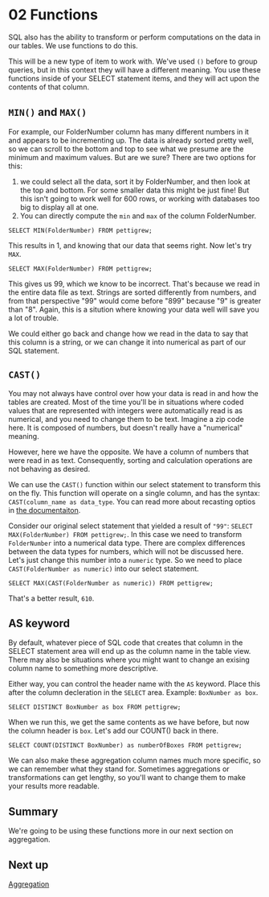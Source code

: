 # 02 Functions

SQL also has the ability to transform or perform computations on the data in our tables.  We use functions to do this.

This will be a new type of item to work with.  We've used `()` before to group queries, but in this context they will have a different meaning. You use these functions inside of your SELECT statement items, and they will act upon the contents of that column.

## `MIN()` and `MAX()`

For example, our FolderNumber column has many different numbers in it and appears to be incrementing up.  The data is already sorted pretty well, so we can scroll to the bottom and top to see what we presume are the minimum and maximum values. But are we sure?  There are two options for this: 

1. we could select all the data, sort it by FolderNumber, and then look at the top and bottom.  For some smaller data this might be just fine!  But this isn't going to work well for 600 rows, or working with databases too big to display all at one.
2. You can directly compute the `min` and `max` of the column FolderNumber.

`SELECT MIN(FolderNumber) FROM pettigrew;`

This results in 1, and knowing that our data that seems right.  Now let's try `MAX`.

`SELECT MAX(FolderNumber) FROM pettigrew;`

This gives us 99, which we know to be incorrect.  That's because we read in the entire data file as text.  Strings are sorted differently from numbers, and from that perspective "99" would come before "899" because "9" is greater than "8".  Again, this is a sitution where knowing your data well will save you a lot of trouble.

We could either go back and change how we read in the data to say that this column is a string, or we can change it into numerical as part of our SQL statement.

## `CAST()`

You may not always have control over how your data is read in and how the tables are created.  Most of the time you'll be in situations where coded values that are represented with integers were automatically read is as numerical, and you need to change them to be text.  Imagine a zip code here.  It is composed of numbers, but doesn't really have a "numerical" meaning.

However, here we have the opposite. We have a column of numbers that were read in as text. Consequently, sorting and calculation operations are not behaving as desired.

We can use the `CAST()` function within our select statement to transform this on the fly.  This function will operate on a single column, and has the syntax:  `CAST(column_name as data_type`.  You can read more about recasting optios in [the documentaiton](http://www.sqlite.org/lang_expr.html#castexpr).

Consider our original select statement that yielded a result of `"99"`:  `SELECT MAX(FolderNumber) FROM pettigrew;`. In this case we need to transform `FolderNumber` into a numerical data type.  There are complex differences between the data types for numbers, which will not be discussed here.  Let's just change this number into a `numeric` type.  So we need to place `CAST(FolderNumber as numeric)` into our select statement.

`SELECT MAX(CAST(FolderNumber as numeric)) FROM pettigrew;`

That's a better result, `610`.

## AS keyword

By default, whatever piece of SQL code that creates that column in the SELECT statement area will end up as the column name in the table view.  There may also be situations where you might want to change an exising column name to something more descriptive.  

Either way, you can control the header name with the `AS` keyword.  Place this after the column decleration in the `SELECT` area.  Example:  `BoxNumber as box`.

`SELECT DISTINCT BoxNumber as box FROM pettigrew;`

When we run this, we get the same contents as we have before, but now the column header is `box`.  Let's add our COUNT() back in there.

`SELECT COUNT(DISTINCT BoxNumber) as numberOfBoxes FROM pettigrew;`

We can also make these aggregation column names much more specific, so we can remember what they stand for.  Sometimes aggregations or transformations can get lengthy, so you'll want to change them to make your results more readable.

## Summary

We're going to be using these functions more in our next section on aggregation.

## Next up

[Aggregation](03-aggregation.md)